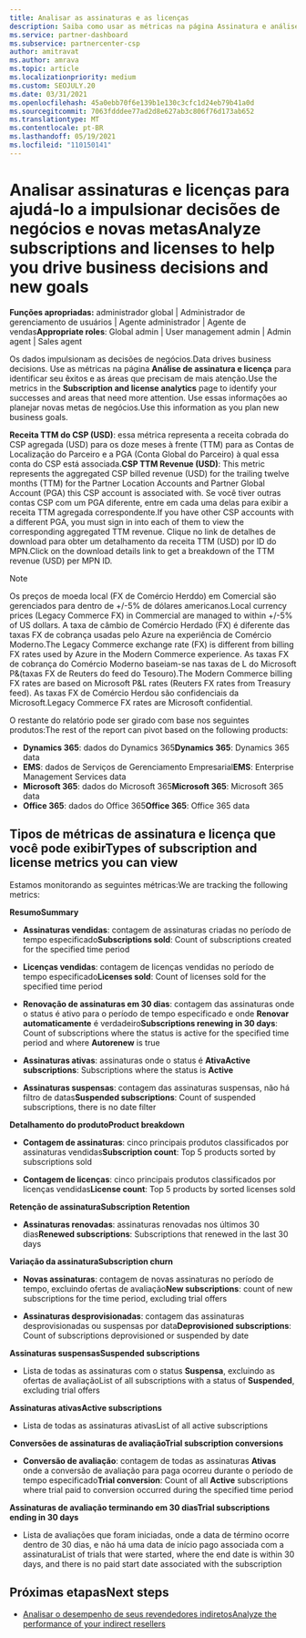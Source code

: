 ```yaml
---
title: Analisar as assinaturas e as licenças
description: Saiba como usar as métricas na página Assinatura e análise de licença para identificar seus sucessos e áreas que precisam de mais atenção.
ms.service: partner-dashboard
ms.subservice: partnercenter-csp
author: amitravat
ms.author: amrava
ms.topic: article
ms.localizationpriority: medium
ms.custom: SEOJULY.20
ms.date: 03/31/2021
ms.openlocfilehash: 45a0ebb70f6e139b1e130c3cfc1d24eb79b41a0d
ms.sourcegitcommit: 7063fdddee77ad2d8e627ab3c806f76d173ab652
ms.translationtype: MT
ms.contentlocale: pt-BR
ms.lasthandoff: 05/19/2021
ms.locfileid: "110150141"
---
```

# <a name="analyze-subscriptions-and-licenses-to-help-you-drive-business-decisions-and-new-goals"></a><span data-ttu-id="a8af7-103">Analisar assinaturas e licenças para ajudá-lo a impulsionar decisões de negócios e novas metas</span><span class="sxs-lookup"><span data-stu-id="a8af7-103">Analyze subscriptions and licenses to help you drive business decisions and new goals</span></span>

<span data-ttu-id="a8af7-104">**Funções apropriadas:** administrador global | Administrador de gerenciamento de usuários | Agente administrador | Agente de vendas</span><span class="sxs-lookup"><span data-stu-id="a8af7-104">**Appropriate roles**: Global admin | User management admin | Admin agent | Sales agent</span></span>

<span data-ttu-id="a8af7-105">Os dados impulsionam as decisões de negócios.</span><span class="sxs-lookup"><span data-stu-id="a8af7-105">Data drives business decisions.</span></span> <span data-ttu-id="a8af7-106">Use as métricas na página **Análise de assinatura e licença** para identificar seu êxitos e as áreas que precisam de mais atenção.</span><span class="sxs-lookup"><span data-stu-id="a8af7-106">Use the metrics in the **Subscription and license analytics** page to identify your successes and areas that need more attention.</span></span> <span data-ttu-id="a8af7-107">Use essas informações ao planejar novas metas de negócios.</span><span class="sxs-lookup"><span data-stu-id="a8af7-107">Use this information as you plan new business goals.</span></span>

<span data-ttu-id="a8af7-108">**Receita TTM do CSP (USD)**: essa métrica representa a receita cobrada do CSP agregada (USD) para os doze meses à frente (TTM) para as Contas de Localização do Parceiro e a PGA (Conta Global do Parceiro) à qual essa conta do CSP está associada.</span><span class="sxs-lookup"><span data-stu-id="a8af7-108">**CSP TTM Revenue (USD)**: This metric represents the aggregated CSP billed revenue (USD) for the trailing twelve months (TTM) for the Partner Location Accounts and Partner Global Account (PGA) this CSP account is associated with.</span></span> <span data-ttu-id="a8af7-109">Se você tiver outras contas CSP com um PGA diferente, entre em cada uma delas para exibir a receita TTM agregada correspondente.</span><span class="sxs-lookup"><span data-stu-id="a8af7-109">If you have other CSP accounts with a different PGA, you must sign in into each of them to view the corresponding aggregated TTM revenue.</span></span>  <span data-ttu-id="a8af7-110">Clique no link de detalhes de download para obter um detalhamento da receita TTM (USD) por ID do MPN.</span><span class="sxs-lookup"><span data-stu-id="a8af7-110">Click on the download details link to get a breakdown of the TTM revenue (USD) per MPN ID.</span></span>

>[!NOTE]
><span data-ttu-id="a8af7-111">Os preços de moeda local (FX de Comércio Herddo) em Comercial são gerenciados para dentro de +/-5% de dólares americanos.</span><span class="sxs-lookup"><span data-stu-id="a8af7-111">Local currency prices (Legacy Commerce FX) in Commercial are managed to within +/-5% of US dollars.</span></span> <span data-ttu-id="a8af7-112">A taxa de câmbio de Comércio Herdado (FX) é diferente das taxas FX de cobrança usadas pelo Azure na experiência de Comércio Moderno.</span><span class="sxs-lookup"><span data-stu-id="a8af7-112">The Legacy Commerce exchange rate (FX) is different from billing FX rates used by Azure in the Modern Commerce experience.</span></span> <span data-ttu-id="a8af7-113">As taxas FX de cobrança do Comércio Moderno baseiam-se nas taxas de L do Microsoft P&(taxas FX de Reuters do feed do Tesouro).</span><span class="sxs-lookup"><span data-stu-id="a8af7-113">The Modern Commerce billing FX rates are based on Microsoft P&L rates (Reuters FX rates from Treasury feed).</span></span> <span data-ttu-id="a8af7-114">As taxas FX de Comércio Herdou são confidenciais da Microsoft.</span><span class="sxs-lookup"><span data-stu-id="a8af7-114">Legacy Commerce FX rates are Microsoft confidential.</span></span>


<span data-ttu-id="a8af7-115">O restante do relatório pode ser girado com base nos seguintes produtos:</span><span class="sxs-lookup"><span data-stu-id="a8af7-115">The rest of the report can pivot based on the following products:</span></span>

 - <span data-ttu-id="a8af7-116">**Dynamics 365**: dados do Dynamics 365</span><span class="sxs-lookup"><span data-stu-id="a8af7-116">**Dynamics 365**: Dynamics 365 data</span></span>  
 - <span data-ttu-id="a8af7-117">**EMS**: dados de Serviços de Gerenciamento Empresarial</span><span class="sxs-lookup"><span data-stu-id="a8af7-117">**EMS**: Enterprise Management Services data</span></span>  
 - <span data-ttu-id="a8af7-118">**Microsoft 365**: dados do Microsoft 365</span><span class="sxs-lookup"><span data-stu-id="a8af7-118">**Microsoft 365**: Microsoft 365 data</span></span>  
 - <span data-ttu-id="a8af7-119">**Office 365**: dados do Office 365</span><span class="sxs-lookup"><span data-stu-id="a8af7-119">**Office 365**: Office 365 data</span></span>  


## <a name="types-of-subscription-and-license-metrics-you-can-view"></a><span data-ttu-id="a8af7-120">Tipos de métricas de assinatura e licença que você pode exibir</span><span class="sxs-lookup"><span data-stu-id="a8af7-120">Types of subscription and license metrics you can view</span></span>

<span data-ttu-id="a8af7-121">Estamos monitorando as seguintes métricas:</span><span class="sxs-lookup"><span data-stu-id="a8af7-121">We are tracking the following metrics:</span></span>

<span data-ttu-id="a8af7-122">**Resumo**</span><span class="sxs-lookup"><span data-stu-id="a8af7-122">**Summary**</span></span>  
 - <span data-ttu-id="a8af7-123">**Assinaturas vendidas**: contagem de assinaturas criadas no período de tempo especificado</span><span class="sxs-lookup"><span data-stu-id="a8af7-123">**Subscriptions sold**: Count of subscriptions created for the specified time period</span></span>  
  
 - <span data-ttu-id="a8af7-124">**Licenças vendidas**: contagem de licenças vendidas no período de tempo especificado</span><span class="sxs-lookup"><span data-stu-id="a8af7-124">**Licenses sold**: Count of licenses sold for the specified time period</span></span>  
  
 - <span data-ttu-id="a8af7-125">**Renovação de assinaturas em 30 dias**: contagem das assinaturas onde o status é ativo para o período de tempo especificado e onde **Renovar automaticamente** é verdadeiro</span><span class="sxs-lookup"><span data-stu-id="a8af7-125">**Subscriptions renewing in 30 days**: Count of subscriptions where the status is active for the specified time period and where **Autorenew** is true</span></span>
 
 - <span data-ttu-id="a8af7-126">**Assinaturas ativas**: assinaturas onde o status é **Ativa**</span><span class="sxs-lookup"><span data-stu-id="a8af7-126">**Active subscriptions**: Subscriptions where the status is **Active**</span></span>  
 
 - <span data-ttu-id="a8af7-127">**Assinaturas suspensas**: contagem das assinaturas suspensas, não há filtro de datas</span><span class="sxs-lookup"><span data-stu-id="a8af7-127">**Suspended subscriptions**: Count of suspended subscriptions, there is no date filter</span></span>  

<span data-ttu-id="a8af7-128">**Detalhamento do produto**</span><span class="sxs-lookup"><span data-stu-id="a8af7-128">**Product breakdown**</span></span>
  
 - <span data-ttu-id="a8af7-129">**Contagem de assinaturas**: cinco principais produtos classificados por assinaturas vendidas</span><span class="sxs-lookup"><span data-stu-id="a8af7-129">**Subscription count**: Top 5 products sorted by subscriptions sold</span></span>  
 
 - <span data-ttu-id="a8af7-130">**Contagem de licenças**: cinco principais produtos classificados por licenças vendidas</span><span class="sxs-lookup"><span data-stu-id="a8af7-130">**License count**: Top 5 products by sorted licenses sold</span></span>

<span data-ttu-id="a8af7-131">**Retenção de assinatura**</span><span class="sxs-lookup"><span data-stu-id="a8af7-131">**Subscription Retention**</span></span>

 - <span data-ttu-id="a8af7-132">**Assinaturas renovadas**: assinaturas renovadas nos últimos 30 dias</span><span class="sxs-lookup"><span data-stu-id="a8af7-132">**Renewed subscriptions**: Subscriptions that renewed in the last 30 days</span></span>  

<span data-ttu-id="a8af7-133">**Variação da assinatura**</span><span class="sxs-lookup"><span data-stu-id="a8af7-133">**Subscription churn**</span></span>  
 - <span data-ttu-id="a8af7-134">**Novas assinaturas**: contagem de novas assinaturas no período de tempo, excluindo ofertas de avaliação</span><span class="sxs-lookup"><span data-stu-id="a8af7-134">**New subscriptions**: count of new subscriptions for the time period, excluding trial offers</span></span>  
 
 - <span data-ttu-id="a8af7-135">**Assinaturas desprovisionadas**: contagem das assinaturas desprovisionadas ou suspensas por data</span><span class="sxs-lookup"><span data-stu-id="a8af7-135">**Deprovisioned subscriptions**: Count of subscriptions deprovisioned or suspended by date</span></span>  

<span data-ttu-id="a8af7-136">**Assinaturas suspensas**</span><span class="sxs-lookup"><span data-stu-id="a8af7-136">**Suspended subscriptions**</span></span> 
 
 - <span data-ttu-id="a8af7-137">Lista de todas as assinaturas com o status **Suspensa**, excluindo as ofertas de avaliação</span><span class="sxs-lookup"><span data-stu-id="a8af7-137">List of all subscriptions with a status of **Suspended**, excluding trial offers</span></span>  
  
<span data-ttu-id="a8af7-138">**Assinaturas ativas**</span><span class="sxs-lookup"><span data-stu-id="a8af7-138">**Active subscriptions**</span></span>

 - <span data-ttu-id="a8af7-139">Lista de todas as assinaturas ativas</span><span class="sxs-lookup"><span data-stu-id="a8af7-139">List of all active subscriptions</span></span>  

<span data-ttu-id="a8af7-140">**Conversões de assinaturas de avaliação**</span><span class="sxs-lookup"><span data-stu-id="a8af7-140">**Trial subscription conversions**</span></span>  

 - <span data-ttu-id="a8af7-141">**Conversão de avaliação**: contagem de todas as assinaturas **Ativas** onde a conversão de avaliação para paga ocorreu durante o período de tempo especificado</span><span class="sxs-lookup"><span data-stu-id="a8af7-141">**Trial conversion**: Count of all **Active** subscriptions where trial paid to conversion occurred during the specified time period</span></span>  

<span data-ttu-id="a8af7-142">**Assinaturas de avaliação terminando em 30 dias**</span><span class="sxs-lookup"><span data-stu-id="a8af7-142">**Trial subscriptions ending in 30 days**</span></span>  

 - <span data-ttu-id="a8af7-143">Lista de avaliações que foram iniciadas, onde a data de término ocorre dentro de 30 dias, e não há uma data de início pago associada com a assinatura</span><span class="sxs-lookup"><span data-stu-id="a8af7-143">List of trials that were started, where the end date is within 30 days, and there is no paid start date associated with the subscription</span></span>  



## <a name="next-steps"></a><span data-ttu-id="a8af7-144">Próximas etapas</span><span class="sxs-lookup"><span data-stu-id="a8af7-144">Next steps</span></span>

- [<span data-ttu-id="a8af7-145">Analisar o desempenho de seus revendedores indiretos</span><span class="sxs-lookup"><span data-stu-id="a8af7-145">Analyze the performance of your indirect resellers</span></span>](analyze-indirect-resellers.md)